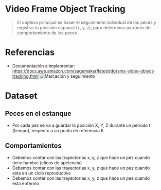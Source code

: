 # Video Frame Object Tracking 
> El objetivo principal es hacer el seguimiento individual de los peces y registrar la posición espacial (x, y, z), para determinar patrones de comportamiento de los peces


# Referencias
- Documentación a implementar: https://docs.aws.amazon.com/sagemaker/latest/dg/sms-video-object-tracking.html
![Marcación y seguimiento](../_images/_object_tracking/ot_predict_next.gif)

# Dataset

## Peces en el estanque 
- Por cada pez se va a guardar la posición X, Y, Z durante un periodo t (tiempo), respecto a un punto de referencia K

## Comportamientos
- Debemos contar con las trayectorias x, y, z que hace un pez cuando tiene hambre (clicos de apetencia)
- Debemos contar con las trayectorias x, y, z que hace un pez cuando esta en un ciclo reproductivo
- Debemos contar con las trayectorias x, y, z que hace un pez cuando esta enfermo
